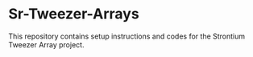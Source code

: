 # Sr-Tweezer-Arrays
This repository contains setup instructions and codes for the Strontium Tweezer Array project. 
